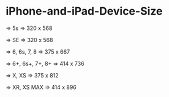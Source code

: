 # iPhone-and-iPad-Device-Size

=> 5s                  => 320 x 568

=> SE                  => 320 x 568
        
=> 6, 6s, 7, 8         => 375 x 667
       
=> 6+, 6s+, 7+, 8+     => 414 x 736

=> X, XS               => 375 x 812

=> XR, XS MAX          => 414 x 896
